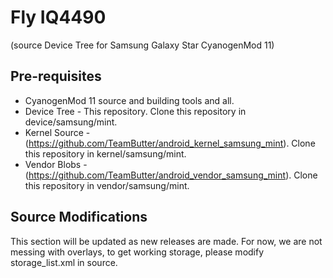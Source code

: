 # Fly IQ4490
(source Device Tree for Samsung Galaxy Star CyanogenMod 11)

## Pre-requisites
* CyanogenMod 11 source and building tools and all.
* Device Tree - This repository. Clone this repository in device/samsung/mint.
* Kernel Source - (https://github.com/TeamButter/android_kernel_samsung_mint). Clone this repository in kernel/samsung/mint.
* Vendor Blobs - (https://github.com/TeamButter/android_vendor_samsung_mint). Clone this repository in vendor/samsung/mint.

## Source Modifications
This section will be updated as new releases are made.
For now, we are not messing with overlays, to get working storage, please modify storage_list.xml in source.
